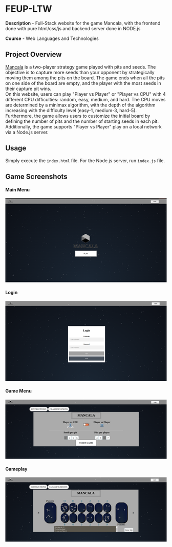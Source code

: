 # FEUP-LTW
**Description** - Full-Stack website for the game Mancala, with the frontend done with pure html/css/js and backend server done in NODE.js

**Course** - Web Languages and Technologies

## Project Overview

[Mancala](https://endlessgames.com/wp-content/uploads/Mancala_Instructions.pdf) is a two-player strategy game played with pits and seeds. The objective is to capture more seeds than your opponent by strategically moving them among the pits on the board. The game ends when all the pits on one side of the board are empty, and the player with the most seeds in their capture pit wins.
<br/>
On this website, users can play "Player vs Player" or "Player vs CPU" with 4 different CPU difficulties: random, easy, medium, and hard. The CPU moves are determined by a minimax algorithm, with the depth of the algorithm increasing with the difficulty level (easy-1, medium-3, hard-5).
<br/>
Furthermore, the game allows users to customize the initial board by defining the number of pits and the number of starting seeds in each pit.
Additionally, the game supports "Player vs Player" play on a local network via a Node.js server.

## Usage

Simply execute the ```index.html``` file. For the Node.js server, run ```index.js``` file.

## Game Screenshots

#### Main Menu
![](./screenshots/mainmenu.png)

#### Login
![](./screenshots/login.png)

#### Game Menu
![](./screenshots/menu.png)

#### Gameplay
![](./screenshots/gameplay.png)
